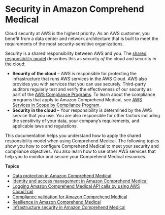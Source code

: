 # Security in Amazon Comprehend Medical<a name="comprehendmedical-security"></a>

Cloud security at AWS is the highest priority\. As an AWS customer, you benefit from a data center and network architecture that is built to meet the requirements of the most security\-sensitive organizations\.

Security is a shared responsibility between AWS and you\. The [shared responsibility model](http://aws.amazon.com/compliance/shared-responsibility-model/) describes this as security *of* the cloud and security *in* the cloud:
+ **Security of the cloud** – AWS is responsible for protecting the infrastructure that runs AWS services in the AWS Cloud\. AWS also provides you with services that you can use securely\. Third\-party auditors regularly test and verify the effectiveness of our security as part of the [AWS Compliance Programs](http://aws.amazon.com/compliance/programs/)\. To learn about the compliance programs that apply to Amazon Comprehend Medical, see [AWS Services in Scope by Compliance Program](http://aws.amazon.com/compliance/services-in-scope/)\.
+ **Security in the cloud** – Your responsibility is determined by the AWS service that you use\. You are also responsible for other factors including the sensitivity of your data, your company’s requirements, and applicable laws and regulations\. 

This documentation helps you understand how to apply the shared responsibility model when using Comprehend Medical\. The following topics show you how to configure Comprehend Medical to meet your security and compliance objectives\. You also learn how to use other AWS services that help you to monitor and secure your Comprehend Medical resources\. 

**Topics**
+ [Data protection in Amazon Comprehend Medical](security-dataprotection.md)
+ [Identity and access management in Amazon Comprehend Medical](security-iam.md)
+ [Logging Amazon Comprehend Medical API calls by using AWS CloudTrail](security-cloudtrail.md)
+ [Compliance validation for Amazon Comprehend Medical](security-compliance.md)
+ [Resilience in Amazon Comprehend Medical](security-resilience.md)
+ [Infrastructure security in Amazon Comprehend Medical](security-infrastructure.md)